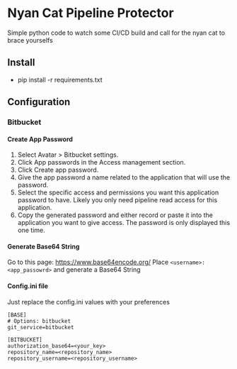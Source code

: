 # Nyan Cat Pipeline Protector

Simple python code to watch some CI/CD build and call for the nyan cat to brace yourselfs

## Install
* pip install -r requirements.txt

## Configuration
### Bitbucket

#### Create App Password

1. Select Avatar > Bitbucket settings.
2. Click App passwords in the Access management section.
3. Click Create app password.
4. Give the app password a name related to the application that will use the password.
5. Select the specific access and permissions you want this application password to have. Likely you only need pipeline read access for this application.
6. Copy the generated password and either record or paste it into the application you want to give access. The password is only displayed this one time.

#### Generate Base64 String
Go to this page: https://www.base64encode.org/
Place `<username>:<app_passowrd>` and generate a Base64 String

#### Config.ini file
Just replace the config.ini values with your preferences
```
[BASE]
# Options: bitbucket
git_service=bitbucket

[BITBUCKET]
authorization_base64=<your_key>
repository_name=<repository_name>
repository_username=<repository_username>
```